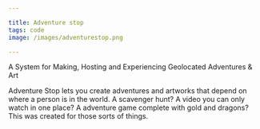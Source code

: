 ```yaml
---

title: Adventure stop
tags: code
image: /images/adventurestop.png

---
```


A System for Making, Hosting and Experiencing Geolocated Adventures & Art

Ad­ven­ture Stop lets you cre­ate ad­ven­tures and art­works that de­pend on where a per­son is in the world. A scav­enger hunt? A video you can only watch in one place? A ad­ven­ture game com­plete with gold and dragons? This was cre­ated for those sorts of things.

